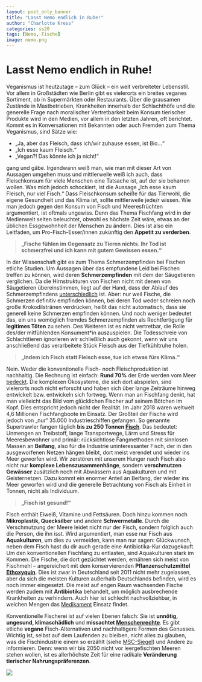 ```yaml
---
layout: post_only_banner
title: "Lasst Nemo endlich in Ruhe!"
author: "Charlotte Kress"
categories: ss20
tags: [Nemo, Fische]
image: nemo.png
---
```

# Lasst Nemo endlich in Ruhe!

Veganismus ist heutzutage – zum Glück – ein weit verbreiteter Lebensstil. Vor allem in Großstädten wie Berlin gibt es vielerorts ein breites veganes Sortiment, ob in Supermärkten oder Restaurants. Über die grausamen Zustände in Mastbetrieben, Krankheiten innerhalb der Schlachthöfe und die generelle Frage nach moralischer Vertretbarkeit beim Konsum tierischer Produkte wird in den Medien, vor allem in den letzten Jahren, oft berichtet. Kommt es in Konversationen mit Bekannten oder auch Fremden zum Thema Veganismus, sind Sätze wie: 
- „Ja, aber das Fleisch, dass ich/wir zuhause essen, ist Bio...“
- „Ich esse kaum Fleisch.“
- „Vegan?! Das könnte ich ja nicht!“ 

gang und gäbe. Irgendwann weiß man, wie man mit dieser Art von Aussagen umgehen muss und mittlerweile weiß ich auch, dass Fleischkonsum für viele Menschen eine Tatsache ist, auf der sie beharren wollen. Was mich jedoch schockiert, ist die Aussage „Ich esse kaum Fleisch, nur viel Fisch.“ Dass Fleischkonsum scheiße für das Tierwohl, die eigene Gesundheit und das Klima ist, sollte mittlerweile jede/r wissen. Wie man jedoch gegen den Konsum von Fisch und Meeresfrüchten argumentiert, ist oftmals ungewiss. Denn das Thema Fischfang wird in der Medienwelt selten beleuchtet, obwohl es höchste Zeit wäre, etwas an der üblichen Essgewohnheit der Menschen zu ändern.
Dies ist also ein Leitfaden, um Pro-Fisch-Esser/innen zukünftig den **Appetit zu verderben**.

> **„Fische fühlen im Gegensatz zu Tieren nichts. Ihr Tod ist schmerzfrei und ich kann mit gutem Gewissen essen.“**

In der Wissenschaft gibt es zum Thema Schmerzempfinden bei Fischen etliche Studien. Um Aussagen über das empfundene Leid bei Fischen treffen zu können, wird deren **Schmerzempfinden** mit dem der Säugetieren verglichen. Da die Hirnstrukturen von Fischen nicht mit denen von Säugetieren übereinstimmen, liegt auf der Hand, dass der Ablauf des Schmerzempfindens [unterschiedlich]( https://blog.wwf.de/fische-schmerzen/) ist. Aber: nur weil Fische, die Schmerzen definitiv empfinden können, bei deren Tod weder schreien noch große Krokodilstränen verdrücken, heißt das nicht automatisch, dass sie generell keine Schmerzen empfinden können. Und noch weniger bedeutet das, ein uns womöglich fremdes Schmerzempfinden als Rechtfertigung für **legitimes Töten** zu sehen.
Des Weiteren ist es nicht vertretbar, die Rolle des/der mitfühlenden Konsument*in auszuspielen. Die Todesschreie von Schlachttieren ignorieren wir schließlich auch gekonnt, wenn wir uns anschließend das verarbeitete Stück Fleisch aus der Tiefkühltruhe holen.

> **„Indem ich Fisch statt Fleisch esse, tue ich etwas fürs Klima.“**

Nein. Weder die konventionelle Fisch- noch Fleischproduktion ist nachhaltig. Die Rechnung ist einfach: **Rund 70%** der Erde werden vom Meer [bedeckt]( https://memucho.de/Fragen/Wie-viel-Prozent-der-Erde-sind-von-Meeren-bedeckt/3051).
  Die komplexen Ökosysteme, die sich dort abspielen, sind vielerorts noch nicht erforscht und haben sich über lange Zeiträume hinweg entwickelt bzw. entwickeln sich fortweg. Wenn man an Fischfang denkt, hat man vielleicht das Bild vom glücklichen Fischer auf seinem Bötchen im Kopf. Dies entspricht jedoch nicht der Realität. Im Jahr 2018 waren weltweit 4,6 Millionen Fischfangboote im Einsatz. Der Großteil der Fische wird jedoch von „nur“ 35.000 Industrieschiffen gefangen. So genannte Supertrawler fangen täglich **bis zu 250 Tonnen [Fisch](https://www.stiftung-meeresschutz.org/themen/fischerei/)**. Das bedeutet: Unmengen an Treibstoff, lange Transportwege, Lärm und Stress für Meeresbewohner und primär: rücksichtlose Fangmethoden mit sinnlosen Massen an **Beifang**, also für die Industrie uninteressanter Fisch, der in den ausgeworfenen Netzen hängen bleibt, dort meist verendet und wieder ins Meer geworfen wird.
  Wir zerstören mit unserem Hunger nach Fisch also nicht nur **komplexe Lebenszusammenhänge**, sondern **verschmutzen Gewässer** zusätzlich noch mit Abwässern aus Aquakulturen und mit Geisternetzen. Dazu kommt ein enormer Anteil an Beifang, der wieder ins Meer geworfen wird und die generelle Betrachtung von Fisch als Einheit in Tonnen, nicht als Individuum.

> **„Fisch ist gesund!“**

Fisch enthält Eiweiß, Vitamine und Fettsäuren. Doch hinzu kommen noch **Mikroplastik, Quecksilber** und andere **Schwermetalle**. Durch die Verschmutzung der Meere leidet nicht nur der Fisch, sondern folglich auch die Person, die ihn isst. Wird argumentiert, man esse nur Fisch aus **Aquakulturen**, um dies zu vermeiden, kann man nur sagen: Glückwunsch, neben dem Fisch hast du dir auch gerade eine Antibiotika-Kur dazugekauft. Um den konventionellen Fischfang zu entlasten, sind Aquakulturen stark im Kommen. Die Fische, die dort gezüchtet werden, ernähren sich meist von Fischmehl – angereichert mit dem konservierenden **Pflanzenschutzmittel [Ethoxyquin](https://www.peta.de/so-schaedlich-ist-fischkonsum-fuer-die-gesundheit)**. Dies ist zwar in Deutschland seit 2011 nicht mehr zugelassen, aber da sich die meisten Kulturen außerhalb Deutschlands befinden, wird es noch immer eingesetzt. Die meist auf engen Raum wachsenden Fische werden zudem mit **Antibiotika** behandelt, um möglich ausbrechende Krankheiten zu verhindern. Auch hier ist schlecht nachvollziehbar, in welchen Mengen das [Medikament](https://www.br.de/nachrichten/wissen/fischzucht-probleme-durch-pestizide-und-antibiotika,R9T6vj4) Einsatz findet. 

Konventionelle Fischerei ist auf vielen Ebenen falsch: Sie ist **unnötig, ungesund, klimaschädlich** und **missachtet [Menschenrechte](https://ejfoundation.org/de/was-wir-tun/ozeane/sklaverei-auf-see)**. Es gibt etliche **vegane** Fisch-Alternativen und nachhaltigere Formen des Genusses. Wichtig ist, selbst auf dem Laufenden zu bleiben, nicht alles zu glauben, was die Fischindustrie einem so erzählt (siehe [MSC-Siegel](https://www.geo.de/natur/nachhaltigkeit/19748-rtkl-kritik-am-fischsiegel-wie-das-msc-siegel-das-vertrauen-der)) und Andere zu informieren. Denn: wenn wir bis 2050 nicht vor leergefischten Meeren stehen wollen, ist es allerhöchste Zeit für eine radikale **Veränderung tierischer Nahrungspräferenzen**.

<img src="https://cdn.pixabay.com/photo/2015/09/02/12/55/dolphins-918752_960_720.jpg" />